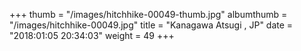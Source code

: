 +++
thumb = "/images/hitchhike-00049-thumb.jpg"
albumthumb = "/images/hitchhike-00049.jpg"
title = "Kanagawa Atsugi , JP"
date = "2018:01:05 20:34:03"
weight = 49
+++
